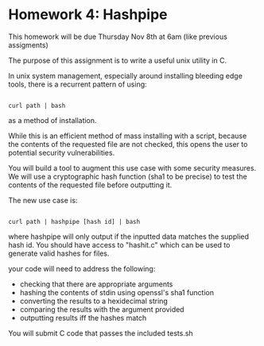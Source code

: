 Homework 4: Hashpipe
=====================

This homework will be due Thursday Nov 8th at 6am (like previous assigments)

The purpose of this assignment is to write a useful unix utility in C.

In unix system management, especially around installing bleeding edge tools, there is a recurrent pattern of using:

```

curl path | bash

```

as a method of installation.


While this is an efficient method of mass installing with a script, because the contents of the requested file are not checked,
this opens the user to potential security vulnerabilities.

You will build a tool to augment this use case with some security measures.
We will use a cryptographic hash function (sha1 to be precise) to test the contents of the requested file before outputting it.

The new use case is:

```

curl path | hashpipe [hash id] | bash

```

where hashpipe will only output if the inputted data matches the supplied hash id.
You should have access to "hashit.c" which can be used to generate valid hashes for files.

your code will need to address the following:

- checking that there are appropriate arguments
- hashing the contents of stdin using openssl's sha1 function
- converting the results to a hexidecimal string
- comparing the results with the argument provided
- outputting results iff the hashes match


You will submit C code that passes the included tests.sh
